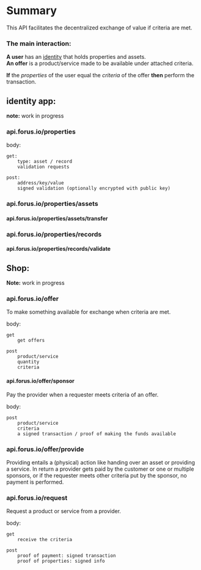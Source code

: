 # Summary
This API facilitates the decentralized exchange of value if criteria are met.

### The main interaction:
**A user** has an [identity](https://github.com/teamforus/concept-identity) that holds properties and assets.  
**An offer** is a product/service made to be available under attached criteria.  

**If** the *properties* of the user equal the *criteria* of the offer **then** perform the transaction.

## identity app:
**note:** work in progress

### api.forus.io/properties

body:

````
get: 
	type: asset / record
	validation requests

post:
	address/key/value
	signed validation (optionally encrypted with public key)
````

### api.forus.io/properties/assets

#### api.forus.io/properties/assets/transfer

### api.forus.io/properties/records

#### api.forus.io/properties/records/validate

## Shop:
**Note:** work in progress

### api.forus.io/offer
To make something available for exchange when criteria are met.

body:

````
get
	get offers

post
	product/service
	quantity
	criteria
````

#### api.forus.io/offer/sponsor
Pay the provider when a requester meets criteria of an offer.

body:

````
post
	product/service
	criteria
	a signed transaction / proof of making the funds available
````

### api.forus.io/offer/provide
Providing entails a (physical) action like handing over an asset or providing a service. In return a provider gets paid by the customer or one or multiple sponsors, or if the requester meets other criteria put by the sponsor, no payment is performed.

### api.forus.io/request
Request a product or service from a provider.

body:

````
get
	receive the criteria

post
	proof of payment: signed transaction
	proof of properties: signed info
````
